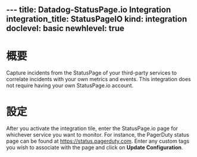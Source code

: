 --- title: Datadog-StatusPage.io Integration integration_title: StatusPageIO kind: integration doclevel: basic
newhlevel: true
---

# 概要

Capture incidents from the StatusPage of your third-party services to correlate incidents with your own metrics and events. This integration does not require having your own StatusPage.io account.

# 設定

After you activate the integration tile, enter the StatusPage.io page for whichever service you want to monitor. For instance, the PagerDuty status page can be found at https://status.pagerduty.com. Enter any custom tags you wish to associate with the page and click on **Update Configuration**.


